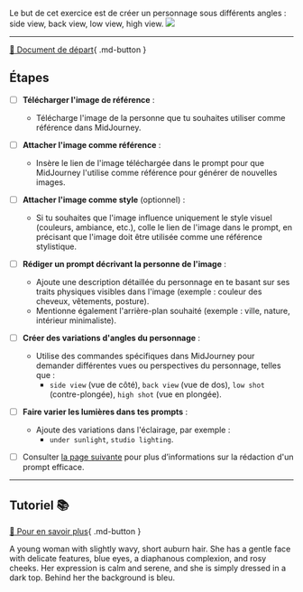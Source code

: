 <style>.md-footer{display:none;}</style>
Le but de cet exercice est de créer un personnage sous différents angles : side view, back view, low view, high view. 
<img src="../assets/image/02_rosie.png">
***

[📁 Document de départ](../assets/image/02_rosie.png){ .md-button }   <br>

## Étapes
- [ ] **Télécharger l'image de référence** :
   - Télécharge l'image de la personne que tu souhaites utiliser comme référence dans MidJourney.

- [ ] **Attacher l'image comme référence** :
   - Insère le lien de l'image téléchargée dans le prompt pour que MidJourney l'utilise comme référence pour générer de nouvelles images.

- [ ] **Attacher l'image comme style** (optionnel) :
   - Si tu souhaites que l'image influence uniquement le style visuel (couleurs, ambiance, etc.), colle le lien de l'image dans le prompt, en précisant que l'image doit être utilisée comme une référence stylistique.

- [ ] **Rédiger un prompt décrivant la personne de l'image** :
   - Ajoute une description détaillée du personnage en te basant sur ses traits physiques visibles dans l'image (exemple : couleur des cheveux, vêtements, posture).
   - Mentionne également l'arrière-plan souhaité (exemple : ville, nature, intérieur minimaliste).

- [ ] **Créer des variations d'angles du personnage** :
   - Utilise des commandes spécifiques dans MidJourney pour demander différentes vues ou perspectives du personnage, telles que :
     - `side view` (vue de côté), `back view` (vue de dos), `low shot` (contre-plongée), `high shot` (vue en plongée).

- [ ] **Faire varier les lumières dans tes prompts** :
   - Ajoute des variations dans l'éclairage, par exemple :
     - `under sunlight`, `studio lighting`.


- [ ] Consulter [la page suivante](../ai/prompt.md) pour plus d’informations sur la rédaction d'un prompt efficace.
    
***

## Tutoriel 📚

[📖 Pour en savoir plus](https://cmontmorency365-my.sharepoint.com/:v:/g/personal/flpilote_cmontmorency_qc_ca/EZwnDl9Wwe9GsCbtAYRbas8B9Ho2tVB0m_eGaWyx1-GRBA?nav=eyJyZWZlcnJhbEluZm8iOnsicmVmZXJyYWxBcHAiOiJPbmVEcml2ZUZvckJ1c2luZXNzIiwicmVmZXJyYWxBcHBQbGF0Zm9ybSI6IldlYiIsInJlZmVycmFsTW9kZSI6InZpZXciLCJyZWZlcnJhbFZpZXciOiJNeUZpbGVzTGlua0NvcHkifX0&e=grtPVC){ .md-button }   <br>








A young woman with slightly wavy, short auburn hair. She has a gentle face with delicate features, blue eyes, a diaphanous complexion, and rosy cheeks. Her expression is calm and serene, and she is simply dressed in a dark top. Behind her the background is bleu. 
